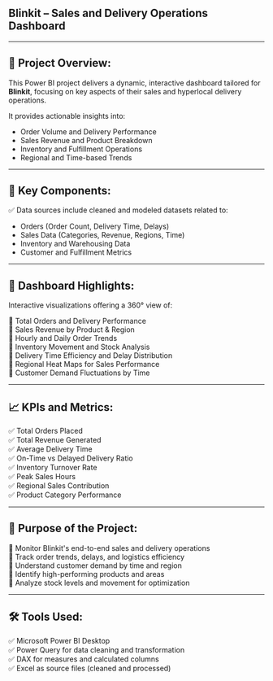 ## Blinkit – Sales and Delivery Operations Dashboard
-----------------------------------------------------------

📂 **Project Overview:**  
---------------------------------
This Power BI project delivers a dynamic, interactive dashboard tailored for **Blinkit**, focusing on key aspects of their sales and hyperlocal delivery operations.

It provides actionable insights into:

- Order Volume and Delivery Performance  
- Sales Revenue and Product Breakdown  
- Inventory and Fulfillment Operations  
- Regional and Time-based Trends

---

🔑 **Key Components:**  
----------------------------
✅ Data sources include cleaned and modeled datasets related to:

- Orders (Order Count, Delivery Time, Delays)  
- Sales Data (Categories, Revenue, Regions, Time)  
- Inventory and Warehousing Data  
- Customer and Fulfillment Metrics  

---

🌟 **Dashboard Highlights:** 
---------------------------------
Interactive visualizations offering a 360° view of:

📌 Total Orders and Delivery Performance  
📌 Sales Revenue by Product & Region  
📌 Hourly and Daily Order Trends  
📌 Inventory Movement and Stock Analysis  
📌 Delivery Time Efficiency and Delay Distribution  
📌 Regional Heat Maps for Sales Performance  
📌 Customer Demand Fluctuations by Time

---

📈 **KPIs and Metrics:** 
---------------------------
✅ Total Orders Placed  
✅ Total Revenue Generated  
✅ Average Delivery Time  
✅ On-Time vs Delayed Delivery Ratio  
✅ Inventory Turnover Rate  
✅ Peak Sales Hours  
✅ Regional Sales Contribution  
✅ Product Category Performance  

---

🎯 **Purpose of the Project:** 
---------------------------------
📌 Monitor Blinkit's end-to-end sales and delivery operations  
📌 Track order trends, delays, and logistics efficiency  
📌 Understand customer demand by time and region  
📌 Identify high-performing products and areas  
📌 Analyze stock levels and movement for optimization  

---

🛠️ **Tools Used:**  
-----------------------
✅ Microsoft Power BI Desktop  
✅ Power Query for data cleaning and transformation  
✅ DAX for measures and calculated columns  
✅ Excel as source files (cleaned and processed)
